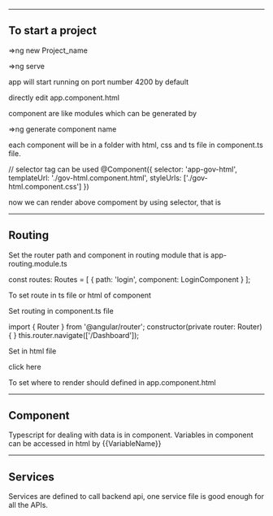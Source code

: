 -------------------
To start a project
-------------------

=>ng new Project_name

=>ng serve

app will start running on port number 4200 by default 

directly edit app.component.html

component are like modules which can be generated by

=>ng generate component name

each component will be in a folder with html, css and ts file 
in component.ts file. 

// selector tag can be used 
@Component({
  selector: 'app-gov-html',
  templateUrl: './gov-html.component.html',
  styleUrls: ['./gov-html.component.css']
})

now we can render above compoment by using selector, 
that is <app-gov-html>

--------
Routing
--------
  
Set the router path and component in routing module that is 
app-routing.module.ts

const routes: Routes = [
  {
  path: 'login',
  component: LoginComponent
}
];

To set route in ts file or html of component 

Set routing in component.ts file
 
import { Router } from '@angular/router';
 constructor(private router: Router) { }
 this.router.navigate(['/Dashboard']);

Set in html file 

 <a routerLink="signup" routerLinkActive="active">click here</a>

To set where to render should defined in app.component.html 

<router-outlet></router-outlet>

----------
Component
----------

Typescript for dealing with data is in component. Variables in component can be accessed in html by {{VariableName}}

---------
Services
---------

Services are defined to call backend api,  one service file is good enough for all the APIs.
